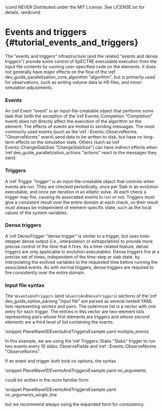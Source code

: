 \cond NEVER
Distributed under the MIT License.
See LICENSE.txt for details.
\endcond

# Events and triggers {#tutorial_events_and_triggers}

The "events and triggers" infrastructure (and the related "events and
dense triggers") provide some control of SpECTRE executable execution
from the input file contents by running user-specified code on the
elements.  It does not generally have major effects on the flow of the
\ref dev_guide_parallelization_core_algorithm "algorithm", but is
primarily used for observations, such as writing volume data to H5
files, and minor simulation adjustments.

### Events

An \ref Event "event" is an input-file-creatable object that performs
some task that (with the exception of the \ref Events::Completion
"Completion" event) does not directly affect the execution of the
algorithm on the element.  The effects of events are limited to
sending messages.  The most commonly used events (such as the \ref
::Events::ObserveNorms "ObserveNorms" event) send data to
be written to disk, but have no long-term effects on the simulation
state.  Others (such as \ref Events::ChangeSlabSize "ChangeSlabSize")
can have indirect effects when \ref dev_guide_parallelization_actions
"actions" react to the messages they send.

### Triggers

A \ref Trigger "trigger" is an input-file-creatable object that
controls when events are run.  They are checked periodically, once per
Slab in an evolution executable, and once per iteration in an elliptic
solve.  At each check a trigger may fire, causing its associated
events to run or not.  Triggers must give a consistent result over
the entire domain at each check, so their result must always be
independent of element-specific state, such as the local values of the
system variables.

### Dense triggers

A \ref DenseTrigger "dense trigger" is similar to a trigger, but uses
time-stepper dense output (i.e., interpolation or extrapolation) to
provide more precise control of the time that it fires.  As a
time-related feature, dense triggers are only applicable to evolution
executables.  Dense triggers fire at a precise set of times,
independent of the time-step or slab state, by interpolating the
evolved variables to the requested time before running the associated
events.  As with normal triggers, dense triggers are required to fire
consistently over the entire domain.

### Input file syntax

The `%EventsAndTriggers` (and `%EventsAndDenseTriggers`) sections of
the \ref dev_guide_option_parsing "input file" are parsed as several
nested YAML lists representing vectors and pairs.  The outermost list
is a vector with one entry for each trigger.  The entries in this
vector are two-element lists representing pairs whose first elements
are triggers and whose second elements are a third level of list
containing the events.

\snippet PlaneWave1DEventsAndTriggersExample.yaml multiple_events

In this example, we are using the \ref Triggers::Slabs "Slabs" trigger
to run two events every 10 slabs: ObserveFields and \ref
::Events::ObserveNorms "ObserveNorms".

If an event and trigger both took no options, the syntax

\snippet PlaneWave1DEventsAndTriggersExample.yaml no_arguments

could be written in the more familiar form

\snippet PlaneWave1DEventsAndTriggersExample.yaml no_arguments_single_line

but we recommend always using the expanded form for consistency.
